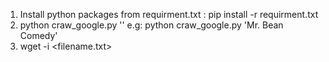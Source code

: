 1. Install python packages from requirment.txt : pip install -r requirment.txt
2. python craw_google.py '<Any keyword>' e.g: python craw_google.py 'Mr. Bean Comedy'
3. wget -i <filename.txt>

